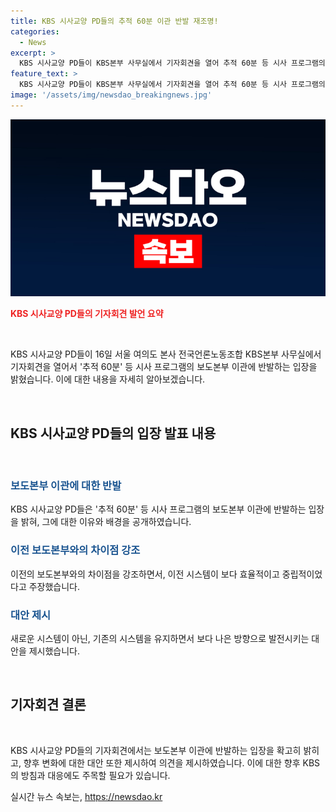 ```yaml
---
title: KBS 시사교양 PD들의 추적 60분 이관 반발 재조명!
categories:
  - News
excerpt: >
  KBS 시사교양 PD들이 KBS본부 사무실에서 기자회견을 열어 추적 60분 등 시사 프로그램의 보도본부 이관에 반발하는 입장을 밝혔다. 
feature_text: >
  KBS 시사교양 PD들이 KBS본부 사무실에서 기자회견을 열어 추적 60분 등 시사 프로그램의 보도본부 이관에 반발하는 입장을 밝혔다. 
image: '/assets/img/newsdao_breakingnews.jpg'
---
```


<p><img src="/assets/img/newsdao_breakingnews.jpg" alt="ranknews 속보" /></p>

<p><b><span style="color: #ee2323;">KBS 시사교양 PD들의 기자회견 발언 요약</span></b></p>

<p data-ke-size="size16">&nbsp;</p>

<p>KBS 시사교양 PD들이 16일 서울 여의도 본사 전국언론노동조합 KBS본부 사무실에서 기자회견을 열어서 '추적 60분' 등 시사 프로그램의 보도본부 이관에 반발하는 입장을 밝혔습니다. 이에 대한 내용을 자세히 알아보겠습니다. </p>

<p data-ke-size="size16">&nbsp;</p>

<h2 data-ke-size="size26">KBS 시사교양 PD들의 입장 발표 내용</h2>

<p data-ke-size="size16">&nbsp;</p>

<h3><b><span style="color: #1a5490;">보도본부 이관에 대한 반발</span></b></h3>

<p>KBS 시사교양 PD들은 '추적 60분' 등 시사 프로그램의 보도본부 이관에 반발하는 입장을 밝혀, 그에 대한 이유와 배경을 공개하였습니다.</p>

<h3><b><span style="color: #1a5490;">이전 보도본부와의 차이점 강조</span></b></h3>

<p>이전의 보도본부와의 차이점을 강조하면서, 이전 시스템이 보다 효율적이고 중립적이었다고 주장했습니다.</p>

<h3><b><span style="color: #1a5490;">대안 제시</span></b></h3>

<p>새로운 시스템이 아닌, 기존의 시스템을 유지하면서 보다 나은 방향으로 발전시키는 대안을 제시했습니다.</p>

<p data-ke-size="size16">&nbsp;</p>

<h2 data-ke-size="size26">기자회견 결론</h2>

<p data-ke-size="size16">&nbsp;</p>

<p>KBS 시사교양 PD들의 기자회견에서는 보도본부 이관에 반발하는 입장을 확고히 밝히고, 향후 변화에 대한 대안 또한 제시하여 의견을 제시하였습니다. 이에 대한 향후 KBS의 방침과 대응에도 주목할 필요가 있습니다.</p>
실시간 뉴스 속보는, <a href="https://newsdao.kr" rel="dofollow">https://newsdao.kr</a>


